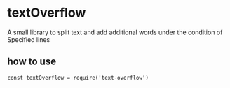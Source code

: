 # textOverflow
A small library to split text and add additional words under the condition of Specified lines
## how to use
```
const textOverflow = require('text-overflow')
```
